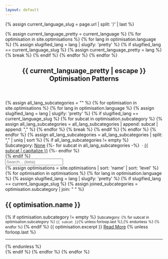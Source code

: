 ```yaml
---
layout: default
---
```

<!-- Get language slug from page url -->
{% assign current_language_slug = page.url | split: '/' | last %}
<!-- Detect pretty version of language slug -->
{% assign current_language_pretty = current_language %}
{% for optimisation in site.optimisations %}
  {% for lang in optimisation.language %}
    {% assign slugified_lang = lang | slugify: 'pretty' %}
    {% if slugified_lang == current_language_slug %}
      {% assign current_language_pretty = lang %}
      {% break %}
    {% endif %}
  {% endfor %}
{% endfor %}
<article class="post">

  <header class="post-header">
    <h1 class="post-title">{{ current_language_pretty | escape }} Optimisation Patterns</h1>
  </header>

  <div class="post-content">
    <!-- Build arrays of all possible subcategories in this language --> 
    {% assign all_lang_subcategories = "" %}
    {% for optimisation in site.optimisations %}
      {% for lang in optimisation.language %}
        {% assign slugified_lang = lang | slugify: 'pretty' %}
        {% if slugified_lang == current_language_slug %}
          {% for subcat in optimisation.subcategory %}
            {% assign all_lang_subcategories = all_lang_subcategories | append: subcat | append: "," %}
          {% endfor %}
          {% break %}
        {% endif %}
      {% endfor %}
    {% endfor %}
    <!-- This could be improved by slugifying them to fix ~case differences -->
    {% assign all_lang_subcategories = all_lang_subcategories | split: "," | uniq | sort %}
    <!-- Build the style filter list -->
    {% if all_lang_subcategories != empty %}
      <div id="filters">    
        Subcategory:
        <a href="?filter=none">None</a>
        {%- for subcat in all_lang_subcategories -%}
            &nbsp;·&nbsp;<a href="?filter={{ subcat }}">{{ subcat | capitalize  }}</a>
        {%- endfor %}
      </div>
    {% endif %}
    <div id="search">
      <input type="text" id="search-box" placeholder="Search... (beta)" />
    </div>
    <div id="optimisations">
      {% assign optimisations = site.optimisations | sort: 'name' | sort: 'level'  %}
      {% for optimisation in optimisations %}
        {% for lang in optimisation.language %}
          {% assign slugified_lang = lang | slugify: 'pretty' %}
          {% if slugified_lang == current_language_slug %}
            {% assign joined_subcategories = optimisation.subcategory | join: " " %}          
            <div class="optimisation" data-attributes="{{ joined_subcategories }}">
              <h2>{{ optimisation.name }}</h2>
              {% if optimisation.subcategory != empty %}
                <small>Subcategory: 
                  {% for subcat in optimisation.subcategory %}
                    <code>{{ subcat }}</code>{% unless forloop.last %},{% endunless %}
                  {% endfor %}
                </small>
              {% endif %}
              {{ optimisation.excerpt }}
              <a href="{{ optimisation.url }}">Read More</a>
              {% unless forloop.last %}<hr/>{% endunless %}
              <div class="full-text" style="display:none">
                {{ optimisation.content }}
              </div>
            </div>
          {% endif %}
        {% endfor %}
      {% endfor %}
    </div>
  </div>
  <!-- todo: pagination? -->
</article>

<script>
  // Wait for the DOM to fully load
  document.addEventListener("DOMContentLoaded", () => {
    const optimisations = document.querySelectorAll("#optimisations .optimisation");
    const filters = document.querySelectorAll("#filters a");
    const searchBox = document.getElementById("search-box");

    // Function to filter optimisations based on query string
    const filterOptimisations = () => {
      // Get the current filter value from the URL
      const urlParams = new URLSearchParams(window.location.search);
      const filter = urlParams.get("filter");
      const searchText = searchBox.value.toLowerCase();

      // Clear any existing <hr /> elements
      document.querySelectorAll("#optimisations hr").forEach((hr) => hr.remove());

      optimisations.forEach((optimisation) => {
        const attributes = optimisation.dataset.attributes.split(" ");
        const body = optimisation.querySelector(".full-text").textContent.toLowerCase();

        const matchesFilter =
          !filter || filter === "none" || attributes.includes(filter);
        const matchesSearch = !searchText || body.includes(searchText);

        // Display profiler only if it matches both the filter and search text
        optimisation.style.display = matchesFilter && matchesSearch ? "" : "none";
      });

      // Highlight the selected filter
      filters.forEach((filterLink) => {
        const linkFilter = filterLink.getAttribute("href")?.split("=")[1] ?? null;
        if ((filter && filter === linkFilter) || (!filter && linkFilter === "all")) {
          filterLink.classList.add("selected");
        } else {
          filterLink.classList.remove("selected");
        }
      });

      // Add <hr /> elements between visible optimisations
      const visibleOptimisations = Array.from(optimisations).filter(
        (optimisation) => optimisation.style.display !== "none"
      );

      visibleOptimisations.forEach((optimisation, index) => {
        if (index < visibleOptimisations.length - 1) {
          const hr = document.createElement("hr");
          optimisation.insertAdjacentElement("afterend", hr);
        }
      });
    };

    // Update the URL when a filter is clicked
    filters.forEach((filterLink) => {
      filterLink.addEventListener("click", (event) => {
        event.preventDefault(); // Prevent default link behavior
        const newFilter = filterLink.getAttribute("href").split("=")[1];
        const newUrl = `${window.location.pathname}?filter=${newFilter}`;
        window.history.pushState({ path: newUrl }, "", newUrl); // Update URL
        filterOptimisations(); // Apply the filter
      });
    });

     // Apply filtering when the search box value changes
     searchBox.addEventListener("input", filterOptimisations);

    // Initial filtering when the page loads
    filterOptimisations();

    // Reapply filtering when navigating through browser history
    window.addEventListener("popstate", filterOptimisations);
  });
</script>

